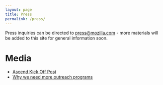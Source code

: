 ```yaml
---
layout: page
title: Press
permalink: /press/
---
```


Press inquiries can be directed to [press@mozilla.com](mailto:press@mozilla.com) - more materials will be added to this site for general information soon.

# Media

* [Ascend Kick Off Post](http://lukasblakk.com/ascend-project-kickoff/)
* [Why we need more outreach programs](https://blogs.gnome.org/marina/2014/05/29/why-we-need-the-outreach-program-for-women-and-more-outreach/)

